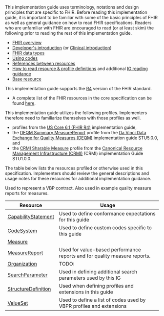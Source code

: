 
This implementation guide uses terminology, notations and design principles that are specific to FHIR. Before reading this implementation guide, it is important to be familiar with some of the basic principles of FHIR as well as general guidance on how to read FHIR specifications. Readers who are unfamiliar with FHIR are encouraged to read (or at least skim) the following prior to reading the rest of this implementation guide.

* [FHIR overview]({{site.data.fhir.path}}overview.html)
* [Developer's introduction]({{site.data.fhir.path}}overview-dev.html) (or [Clinical introduction]({{site.data.fhir.path}}overview-clinical.html))
* [FHIR data types]({{site.data.fhir.path}}datatypes.html)
* [Using codes]({{site.data.fhir.path}}terminologies.html)
* [References between resources]({{site.data.fhir.path}}references.html)
* [How to read resource & profile definitions]({{site.data.fhir.path}}formats.html) and additional [IG reading guidance](https://build.fhir.org/ig/FHIR/ig-guidance/readingIgs.html)
* [Base resource]({{site.data.fhir.path}}resource.html)

This implementation guide supports the [R4]({{site.data.fhir.path}}index.html) version of the FHIR standard.
* A complete list of the FHIR resources in the core specification can be found [here]({{site.data.fhir.path}}resourcelist.html). 

This implementation guide utilizes the following profiles. Implementers therefore need to familiarize themselves with those profiles as well. 

* profiles from the [US Core 6.1 (FHIR R4)]({{site.data.fhir.ver.uscore6}}) implementation guide,
* the [DEQM Summary MeasureReport](https://hl7.org/fhir/us/davinci-deqm/StructureDefinition-summary-measurereport-deqm.html) profile from the [Da Vinci Data Exchange for Quality Measures (DEQM)](http://hl7.org/fhir/us/davinci-deqm/ImplementationGuide/hl7.fhir.us.davinci-deqm) implementation guide STU5.0.0, and 
* the [CRMI Sharable Measure](https://hl7.org/fhir/uv/crmi/StructureDefinition-crmi-shareablemeasure.html) profile from the [Canonical Resource Management Infrastructure (CRMI)](https://hl7.org/fhir/uv/crmi/) (CRMI) implementation Guide STU1.0.0. 

The table below lists the resources profiled or otherwise used in this specification. Implementers should review the general descriptions and usage notes for these resources for additional implementation guidance.

<table class="grid">
  <thead>
    <tr>
      <th>Resource</th>
      <th>Usage</th>
    </tr>
  </thead>
  <tbody>
    <tr><td><a href="{{site.data.fhir.path}}capabilitystatement.html">CapabilityStatement</a></td><td>Used to define conformance expectations for this guide</td></tr>
    <tr><td><a href="{{site.data.fhir.path}}codesystem.html">CodeSystem</a></td><td>Used to define custom codes specific to this guide</td></tr>
    <tr><td><a href="{{site.data.fhir.path}}measure.html">Measure</a></td><td></td>Used to represent a VBP contract. Also used in example quality measure reports for measures.</tr>
    <tr><td><a href="{{site.data.fhir.path}}measurereport.html">MeasureReport</a></td><td>Used for value-based performance reports and for quality measure reports.</td></tr>
    <tr><td><a href="{{site.data.fhir.path}}organization.html">Organization</a></td><td>TODO: </td></a></td></tr>    
    <tr><td><a href="{{site.data.fhir.path}}searchparameter.html">SearchParameter</a></td><td>Used in defining additional search parameters used by this IG</td></tr>
    <tr><td><a href="{{site.data.fhir.path}}structuredefinition.html">StructureDefinition</a></td><td>Used when defining profiles and extensions in this guide</td></tr>
    <tr><td><a href="{{site.data.fhir.path}}valueset.html">ValueSet</a></td><td>Used to define a list of codes used by VBPR profiles and extensions</td></tr>    
  </tbody>
</table>



